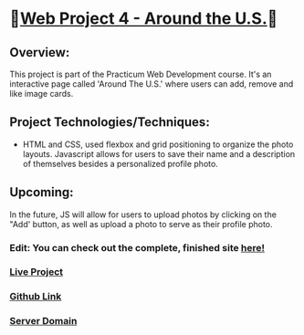 # 📍[Web Project 4 - Around the U.S.](https://cjmaret.github.io/web_project_4/)📍

## Overview:
This project is part of the Practicum Web Development course. It's an interactive page called 'Around The U.S.' where users can add, remove and like image cards. 

## Project Technologies/Techniques:
- HTML and CSS, used flexbox and grid positioning to organize the photo layouts. Javascript allows for users to save their name and a description of themselves besides a personalized profile photo.

## Upcoming: 
In the future, JS will allow for users to upload photos by clicking on the "Add' button, as well as upload a photo to serve as their profile photo.

### Edit: You can check out the complete, finished site [here!](https://github.com/cjmaret/react-around-api-full)

### [Live Project](https://cjmaret.github.io/web_project_4/)
### [Github Link](https://github.com/cjmaret/web_project_4)
### [Server Domain](http://api.cjmaret.students.nomoreparties.site)

